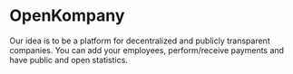 # OpenKompany
Our idea is to be a platform for decentralized and publicly transparent companies. 
You can add your employees, perform/receive payments and have public and open statistics.

